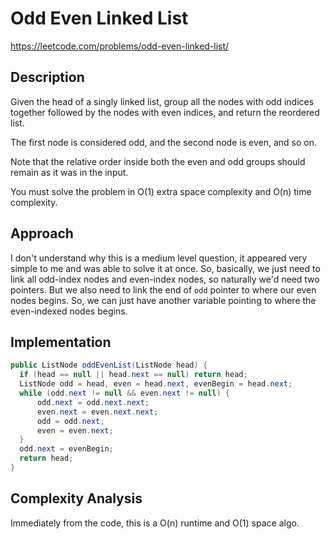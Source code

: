 # Odd Even Linked List

https://leetcode.com/problems/odd-even-linked-list/

## Description
Given the head of a singly linked list, group all the nodes with odd indices together followed by the nodes with even indices, and return the reordered list.

The first node is considered odd, and the second node is even, and so on.

Note that the relative order inside both the even and odd groups should remain as it was in the input.

You must solve the problem in O(1) extra space complexity and O(n) time complexity.

## Approach

I don't understand why this is a medium level question, it appeared very simple to me and was able to solve it at once. So, basically, we just need to link all odd-index nodes and even-index nodes, so naturally we'd need two pointers. But we also need to link the end of `odd` pointer to where our even nodes begins. So, we can just have another variable pointing to where the even-indexed nodes begins.

## Implementation
```java
public ListNode oddEvenList(ListNode head) {
  if (head == null || head.next == null) return head;
  ListNode odd = head, even = head.next, evenBegin = head.next;
  while (odd.next != null && even.next != null) {
      odd.next = odd.next.next;
      even.next = even.next.next;
      odd = odd.next;
      even = even.next;
  }  
  odd.next = evenBegin;
  return head;
}
```

## Complexity Analysis
Immediately from the code, this is a O(n) runtime and O(1) space algo.